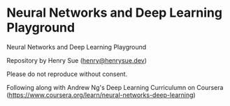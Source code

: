 # Neural Networks and Deep Learning Playground

Neural Networks and Deep Learning Playground

Repository by Henry Sue (henry@henrysue.dev)

Please do not reproduce without consent.

Following along with Andrew Ng's Deep Learning Curriculumn on Coursera
(https://www.coursera.org/learn/neural-networks-deep-learning)

